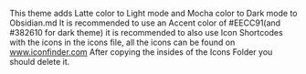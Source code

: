 This theme adds Latte color to Light mode and Mocha color to Dark mode to Obsidian.md
It is recommended to use an Accent color of #EECC91(and #382610 for dark theme) it is recommended to also use Icon Shortcodes with the icons in the icons file, all the icons can be found on www.iconfinder.com
After copying the insides of the Icons Folder you should delete it.
